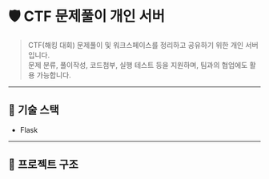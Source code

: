 # 🛡️ CTF 문제풀이 개인 서버

> CTF(해킹 대회) 문제풀이 및 워크스페이스를 정리하고 공유하기 위한 개인 서버입니다.  
> 문제 분류, 풀이작성, 코드첨부, 실행 테스트 등을 지원하며, 팀과의 협업에도 활용 가능합니다.

---

## 🔧 기술 스택

- Flask 

---

## 📂 프로젝트 구조

